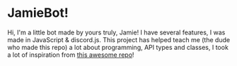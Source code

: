 # JamieBot!
Hi, I'm a little bot made by yours truly, Jamie! I have several features, I was made in JavaScript & discord.js.
This project has helped teach me (the dude who made this repo) a lot about programming, API types and classes, I took a lot of inspiration from [this awesome repo](https://github.com/tandpfun/truth-or-dare)!